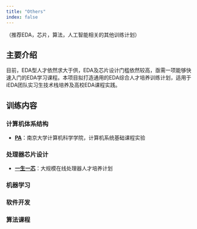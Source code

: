 ```yaml
---
title: "Others"
index: false
---
```

（推荐EDA，芯片，算法，人工智能相关的其他训练计划）

## **主要介绍**

目前，EDA型人才依然求大于供，EDA及芯片设计门槛依然较高，亟需一项能够快速入门的EDA学习课程。本项目拟打造通用的EDA综合人才培养训练计划，适用于iEDA团队实习生技术栈培养及高校EDA课程实践。

## **训练内容**

### **计算机体系结构**

- [**PA**](https://ysyx.oscc.cc/docs/ics-pa/)：南京大学计算机科学学院，计算机系统基础课程实验

### **处理器芯片设计**

- [**一生一芯**](https://ysyx.oscc.cc/)：大规模在线处理器人才培养计划

### **机器学习**

### **软件开发**

### **算法课程**
